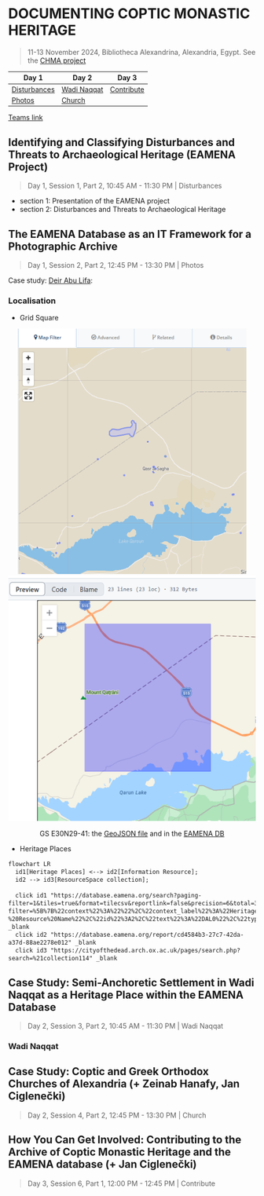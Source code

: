 # DOCUMENTING COPTIC MONASTIC HERITAGE 
> 11-13 November 2024, Bibliotheca Alexandrina, Alexandria, Egypt. See the [CHMA project](https://github.com/eamena-project/eamena-arches-dev/tree/main/projects/cmha)

| Day 1 | Day 2   | Day 3  | 
|---|---|---|
| [Disturbances](#1-1-2)  | [Wadi Naqqat](#2-3-2)  | [Contribute](#3-6-1)  |
| [Photos](#1-2-2)  | [Church](#2-4-2)  |   |

[Teams link](https://teams.microsoft.com/l/meetup-join/19%3ameeting_NTM5YWY3ZDgtNTRkZC00ZDM4LWI0MTAtNTJiNmZiZGU0NWEz%40thread.v2/0?context=%7b%22Tid%22%3a%22cc95de1b-97f5-4f93-b4ba-fe68b852cf91%22%2c%22Oid%22%3a%229dce33a8-66a7-403f-a2c6-95948cb855d0%22%7d)

## Identifying and Classifying Disturbances and Threats to Archaeological Heritage (EAMENA Project)
> Day 1, Session 1, Part 2, 10:45 AM - 11:30 PM | Disturbances <a name="1-1-2"></a>

* section 1: Presentation of the EAMENA project
* section 2: Disturbances and Threats to Archaeological Heritage

<!-- <small><b><a href= 'https://eamena-project.github.io/eamena-arches-dev/dbs/database.eamena/data/reference_data/rm/hp/values/Archaeological_Assessment/Absolute_Chronology.html' target='_blank'>values</a><b><small>
<small><b><a href= 'https://eamena-project.github.io/eamena-arches-dev/dbs/database.eamena/data/reference_data/rm/hp/values/Archaeological_Assessment/Absolute_Chronology.html' target='_blank'>values</a><b><small> -->

## The EAMENA Database as an IT Framework for a Photographic Archive
> Day 1, Session 2, Part 2, 12:45 PM - 13:30 PM | Photos <a name="1-2-2"></a>

Case study: [Deir Abu Lifa](https://github.com/eamena-project/eamena-arches-dev/tree/main/projects/chma#dal0):

### Localisation

* Grid Square

<p align="center">
  <img alt="img-name" src="img/image-1.png" height="500">
  <img alt="img-name" src="img/image-2.png" height="500">
  <br>
</p>

<center>

GS E30N29-41: the [GeoJSON file](https://github.com/eamena-project/eamena-arches-dev/blob/main/projects/_gs/E30N29-41.geojson) and in the [EAMENA DB](https://database.eamena.org/search?paging-filter=1&tiles=true&format=tilecsv&reportlink=false&precision=6&total=376144&term-filter=%5B%7B%22context%22%3A%22%22%2C%22context_label%22%3A%22Grid%20Square%20-%20Grid%20ID%22%2C%22id%22%3A0%2C%22text%22%3A%22E30N29-41%22%2C%22type%22%3A%22term%22%2C%22value%22%3A%22E30N29-41%22%2C%22inverted%22%3Afalse%7D%5D&language=*)

</center>

* Heritage Places



```mermaid
flowchart LR
  id1[Heritage Places] <--> id2[Information Resource];
  id2 --> id3[ResourceSpace collection];
  
  click id1 "https://database.eamena.org/search?paging-filter=1&tiles=true&format=tilecsv&reportlink=false&precision=6&total=383724&language=*&term-filter=%5B%7B%22context%22%3A%22%22%2C%22context_label%22%3A%22Heritage%20Place%20-%20Resource%20Name%22%2C%22id%22%3A2%2C%22text%22%3A%22DAL0%22%2C%22type%22%3A%22term%22%2C%22value%22%3A%22DAL0%22%2C%22inverted%22%3Afalse%7D%5D" _blank
  click id2 "https://database.eamena.org/report/cd4584b3-27c7-42da-a37d-88ae2278e012" _blank
  click id3 "https://cityofthedead.arch.ox.ac.uk/pages/search.php?search=%21collection114" _blank
```

## Case Study: Semi-Anchoretic Settlement in Wadi Naqqat as a Heritage Place within the EAMENA Database
> Day 2, Session 3, Part 2, 10:45 AM - 11:30 PM | Wadi Naqqat <a name="2-3-2"></a>

### Wadi Naqqat


## Case Study: Coptic and Greek Orthodox Churches of Alexandria (+ Zeinab Hanafy, Jan Ciglenečki)
> Day 2, Session 4, Part 2, 12:45 PM - 13:30 PM | Church <a name="2-4-2"></a>


## How You Can Get Involved: Contributing to the Archive of Coptic Monastic Heritage and the EAMENA database (+ Jan Ciglenečki)
> Day 3, Session 6, Part 1, 12:00 PM - 12:45 PM | Contribute <a name="3-6-1"></a>